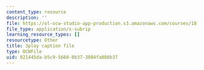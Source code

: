 ```yaml
---
content_type: resource
description: ''
file: https://ol-ocw-studio-app-production.s3.amazonaws.com/courses/18-01sc-single-variable-calculus-fall-2010/021445dab5c956608b373804fa886b37_4Q37iOyBq44.vtt
file_type: application/x-subrip
learning_resource_types: []
resourcetype: Other
title: 3play caption file
type: OCWFile
uid: 021445da-b5c9-5660-8b37-3804fa886b37
---
```


